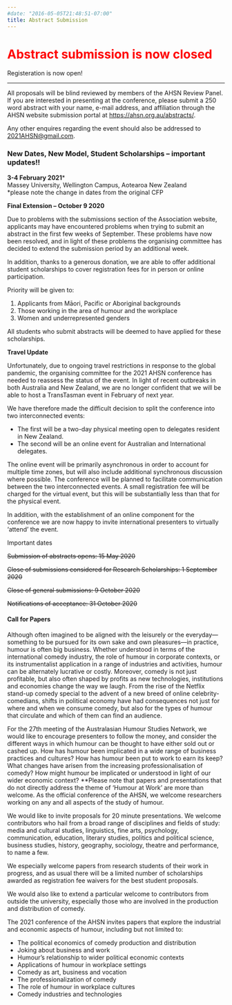 ```yaml
---
#date: "2016-05-05T21:48:51-07:00"
title: Abstract Submission
---
```


<h1 style = 'color: red'>Abstract submission is now closed</h1>
Registeration is now open!

----------------------------------------------------------------------------------------------------
All proposals will be blind reviewed by members of the AHSN Review Panel. If you are interested in presenting at the conference, please submit a 250 word abstract with your name, e-mail address, and affiliation through the AHSN website submission portal at https://ahsn.org.au/abstracts/.  

Any other enquires regarding the event should also be addressed to 2021AHSN@gmail.com. 


### New Dates, New Model, Student Scholarships – important updates!!  
**3-4 February 2021***  
Massey University, Wellington Campus, Aotearoa New Zealand  
  *please note the change in dates from the original CFP  

**Final Extension – October 9 2020** 

Due to problems with the submissions section of the Association website, applicants may have encountered problems when trying to submit an abstract in the first few weeks of September. These problems have now been resolved, and in light of these problems the organising committee has decided to extend the submission period by an additional week.

In addition, thanks to a generous donation, we are able to offer additional student scholarships to cover registration fees for in person or online participation. 

Priority will be given to:
1.	Applicants from Māori, Pacific or Aboriginal backgrounds
2.	Those working in the area of humour and the workplace
3.	Women and underrepresented genders 

All students who submit abstracts will be deemed to have applied for these scholarships.

**Travel Update** 

Unfortunately, due to ongoing travel restrictions in response to the global pandemic, the organising committee for the 2021 AHSN conference has needed to reassess the status of the event. In light of recent outbreaks in both Australia and New Zealand, we are no longer confident that we will be able to host a TransTasman event in February of next year.

We have therefore made the difficult decision to split the conference into two interconnected events:
* The first will be a two-day physical meeting open to delegates resident in New Zealand.
* The second will be an online event for Australian and International delegates.

The online event will be primarily asynchronous in order to account for multiple time zones, but will also include additional synchronous discussion where possible. The conference will be planned to facilitate communication between the two interconnected events. A small registration fee will be charged for the virtual event, but this will be substantially less than that for the physical event.

In addition, with the establishment of an online component for the conference we are now happy to invite international presenters to virtually ‘attend’ the event.

Important dates

~~Submission of abstracts opens: 15 May 2020~~

~~Close of submissions considered for Research Scholarships: 1 September 2020~~

~~Close of general submissions: 9 October 2020~~

~~Notifications of acceptance: 31 October 2020~~

#### Call for Papers
Although often imagined to be aligned with the leisurely or the everyday—something to be pursued for its own sake and own pleasures—in practice, humour is often big business. Whether understood in terms of the international comedy industry, the role of humour in corporate contexts, or its instrumentalist application in a range of industries and activities, humour can be alternately lucrative or costly. Moreover, comedy is not just profitable, but also often shaped by profits as new technologies, institutions and economies change the way we laugh. From the rise of the Netflix stand-up comedy special to the advent of a new breed of online celebrity-comedians, shifts in political economy have had consequences not just for where and when we consume comedy, but also for the types of humour that circulate and which of them can find an audience.

For the 27th meeting of the Australasian Humour Studies Network, we would like to encourage presenters to follow the money, and consider the different ways in which humour can be thought to have either sold out or cashed up. How has humour been implicated in a wide range of business practices and cultures? How has humour been put to work to earn its keep? What changes have arisen from the increasing professionalisation of comedy? How might humour be implicated or understood in light of our wider economic context? 
**Please note that papers and presentations that do not directly address the theme of ‘Humour at Work’ are more than welcome. As the official conference of the AHSN, we welcome researchers working on any and all aspects of the study of humour. 

We would like to invite proposals for 20 minute presentations. We welcome contributors who hail from a broad range of disciplines and fields of study: media and cultural studies, linguistics, fine arts, psychology, communication, education, literary studies, politics and political science, business studies, history, geography, sociology, theatre and performance, to name a few.

We especially welcome papers from research students of their work in progress, and as usual there will be a limited number of scholarships awarded as registration fee waivers for the best student proposals.

We would also like to extend a particular welcome to contributors from outside the university, especially those who are involved in the production and distribution of comedy. 

The 2021 conference of the AHSN invites papers that explore the industrial and economic aspects of humour, including but not limited to:
* The political economics of comedy production and distribution
*	Joking about business and work
*	Humour’s relationship to wider political economic contexts
*	Applications of humour in workplace settings
*	Comedy as art, business and vocation
*	The professionalization of comedy
*	The role of humour in workplace cultures
*	Comedy industries and technologies

